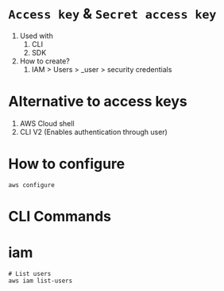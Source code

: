 
# `Access key` & `Secret access key`

1. Used with
   1. CLI
   2. SDK
2. How to create?
   1. IAM > Users > _user > security credentials


# Alternative to access keys

1. AWS Cloud shell
2. CLI V2 (Enables authentication through user)

# How to configure

```
aws configure
```

# CLI Commands

# iam

```
# List users
aws iam list-users
```